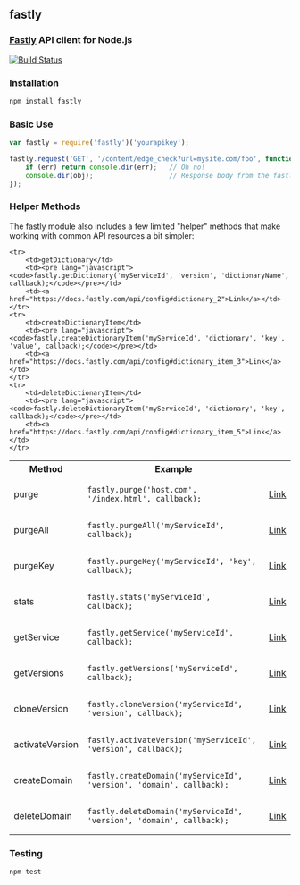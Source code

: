## fastly
### [Fastly](http://www.fastly.com) API client for Node.js

[![Build Status](https://travis-ci.org/thisandagain/fastly.png?branch=master)](https://travis-ci.org/thisandagain/fastly)

### Installation
```bash
npm install fastly
```

### Basic Use
```javascript
var fastly = require('fastly')('yourapikey');

fastly.request('GET', '/content/edge_check?url=mysite.com/foo', function (err, obj) {
    if (err) return console.dir(err);   // Oh no!
    console.dir(obj);                   // Response body from the fastly API
});
```

### Helper Methods
The fastly module also includes a few limited "helper" methods that make working with common API resources a bit simpler:

<table width="100%">
    <tr>
        <th width="20%">Method</td>
        <th width="75%">Example</td>
        <th width="5%"></td>
    </tr>
    <tr>
        <td>purge</td>
        <td><pre lang="javascript"><code>fastly.purge('host.com', '/index.html', callback);</code></pre></td>
        <td><a href="https://docs.fastly.com/api/purge#purge_1">Link</a></td>
    </tr>
    <tr>
        <td>purgeAll</td>
        <td><pre lang="javascript"><code>fastly.purgeAll('myServiceId', callback);</code></pre></td>
        <td><a href="https://docs.fastly.com/api/purge#purge_2">Link</a></td>
    </tr>
    <tr>
        <td>purgeKey</td>
        <td><pre lang="javascript"><code>fastly.purgeKey('myServiceId', 'key', callback);</code></pre></td>
        <td><a href="https://docs.fastly.com/api/purge#purge_3">Link</a></td>
    </tr>
    <tr>
        <td>stats</td>
        <td><pre lang="javascript"><code>fastly.stats('myServiceId', callback);</code></pre></td>
        <td><a href="https://www.fastly.com/docs/api/stats">Link</a></td>
    </tr>
    <tr>
        <td>getService</td>
        <td><pre lang="javascript"><code>fastly.getService('myServiceId', callback);</code></pre></td>
        <td><a href="https://docs.fastly.com/api/config#service_2">Link</a></td>
    </tr>
    <tr>
        <td>getVersions</td>
        <td><pre lang="javascript"><code>fastly.getVersions('myServiceId', callback);</code></pre></td>
        <td><a href="https://docs.fastly.com/api/config#version_1">Link</a></td>
    </tr>
    <tr>
        <td>cloneVersion</td>
        <td><pre lang="javascript"><code>fastly.cloneVersion('myServiceId', 'version', callback);</code></pre></td>
        <td><a href="https://docs.fastly.com/api/config#version_7">Link</a></td>
    </tr>
    <tr>
        <td>activateVersion</td>
        <td><pre lang="javascript"><code>fastly.activateVersion('myServiceId', 'version', callback);</code></pre></td>
        <td><a href="https://docs.fastly.com/api/config#version_5">Link</a></td>
    </tr>
    <tr>
        <td>createDomain</td>
        <td><pre lang="javascript"><code>fastly.createDomain('myServiceId', 'version', 'domain', callback);</code></pre></td>
        <td><a href="https://docs.fastly.com/api/config#domain_4">Link</a></td>
    </tr>
    <tr>
        <td>deleteDomain</td>
        <td><pre lang="javascript"><code>fastly.deleteDomain('myServiceId', 'version', 'domain', callback);</code></pre></td>
        <td><a href="https://docs.fastly.com/api/config#domain_6">Link</a></td>
    </tr>

    <tr>
        <td>getDictionary</td>
        <td><pre lang="javascript"><code>fastly.getDictionary('myServiceId', 'version', 'dictionaryName', callback);</code></pre></td>
        <td><a href="https://docs.fastly.com/api/config#dictionary_2">Link</a></td>
    </tr>
    <tr>
        <td>createDictionaryItem</td>
        <td><pre lang="javascript"><code>fastly.createDictionaryItem('myServiceId', 'dictionary', 'key', 'value', callback);</code></pre></td>
        <td><a href="https://docs.fastly.com/api/config#dictionary_item_3">Link</a></td>
    </tr>
    <tr>
        <td>deleteDictionaryItem</td>
        <td><pre lang="javascript"><code>fastly.deleteDictionaryItem('myServiceId', 'dictionary', 'key', callback);</code></pre></td>
        <td><a href="https://docs.fastly.com/api/config#dictionary_item_5">Link</a></td>
    </tr>


</table>

### Testing
```bash
npm test
```

